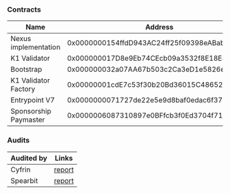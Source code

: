 ### Contracts

| Name    | Address    | 
|-------------|-------------|
| Nexus implementation  | 0x0000000154ffdD943AC24ff25f09398eABab8857  |
| K1 Validator  | 0x000000017D8e9Eb74CEcb09a3532f8E18E883521  | 
| Bootstrap  | 0x000000032a07AA67b503c2Ca3eD1e5826e86AdbD  |
| K1 Validator Factory  | 0x00000001cdE7c53f30b20Bd36015C48652F3faaC  | 
| Entrypoint V7 | 0x0000000071727de22e5e9d8baf0edac6f37da032 |
| Sponsorship Paymaster | 0x0000006087310897e0BFfcb3f0Ed3704f7146852 |

### Audits

| Audited by    | Links    | 
|-------------|-------------|
| Cyfrin  | [report](https://github.com/bcnmy/nexus/blob/dev/audits/CodeHawks-Cyfrin-Competition-170924.pdf)  |
| Spearbit  | [report](https://github.com/bcnmy/nexus/blob/dev/audits/report-cantinacode-biconomy-0708-final.pdf)  |
